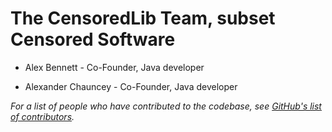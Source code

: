 # The CensoredLib Team, subset Censored Software

* Alex Bennett - Co-Founder, Java developer

* Alexander Chauncey - Co-Founder, Java developer

*For a list of people who have contributed to the codebase, see [GitHub's list of contributors](https://github.com/censoredsoftware/minecraft-censoredlib/contributors).*